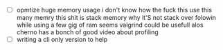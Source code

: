 - [ ] opmtize huge memory usage
  i don't know how the fuck this use this many memry this shit is stack memory why it'S not stack over folowin while using a few gig of ram
  seems valgrind could be usefull
  alos cherno has a bonch of good video about profiling
- [ ] writing a cli only version to help
